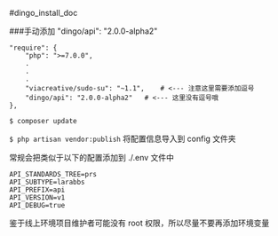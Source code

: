 #dingo_install_doc

###手动添加 "dingo/api": "2.0.0-alpha2"

```
"require": {
    "php": ">=7.0.0",
    .
    .
    .
    "viacreative/sudo-su": "~1.1",    # <--- 注意这里需要添加逗号
    "dingo/api": "2.0.0-alpha2"   # <--- 这里没有逗号哦
},
```

`$ composer update`

`$ php artisan vendor:publish` 将配置信息导入到 config 文件夹

常规会把类似于以下的配置添加到 ./.env 文件中
```
API_STANDARDS_TREE=prs
API_SUBTYPE=larabbs
API_PREFIX=api
API_VERSION=v1
API_DEBUG=true
```
鉴于线上环境项目维护者可能没有 root 权限，所以尽量不要再添加环境变量